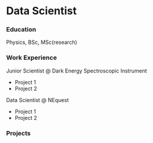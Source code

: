 # Data Scientist

### Education
Physics, BSc, MSc(research)

### Work Experience

Junior Scientist @ Dark Energy Spectroscopic Instrument
- Project 1
- Project 2

Data Scientist @ NEquest
- Project 1
- Project 2

### Projects
